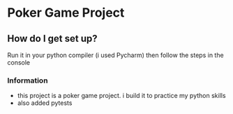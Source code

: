 # Poker Game Project 
## How do I get set up? ###
Run it in your python compiler (i used Pycharm)
then follow the steps in the console

### Information
* this project is a poker game project. i build it to practice my python skills
* also added pytests
